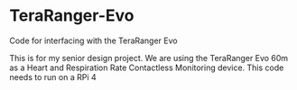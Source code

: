 # TeraRanger-Evo
Code for interfacing with the TeraRanger Evo

This is for my senior design project. We are using the TeraRanger Evo 60m as a Heart and Respiration Rate Contactless Monitoring device. This code needs to run on a RPi 4
